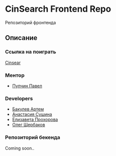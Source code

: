 # CinSearch Frontend Repo

Репозиторий фронтенда

## Описание

### Ссылка на поиграть
[Cinsear](https://cinsear.ru/)

### Ментор
 - [Пупчин Павел](https://github.com/4taa)

### Developers
 - [Бакулев Артем](https://github.com/Artefakt-ff)
 - [Анастасия Сушина](https://github.com/ansushina)
 - [Елизавета Прохорова](https://github.com/lisa-bella97)
 - [Олег Щербаков](https://github.com/oleg-student) 

### Репозиторий бекенда
Coming soon..
